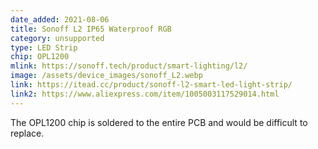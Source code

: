 ```yaml
---
date_added: 2021-08-06
title: Sonoff L2 IP65 Waterproof RGB 
category: unsupported
type: LED Strip
chip: OPL1200
mlink: https://sonoff.tech/product/smart-lighting/l2/
image: /assets/device_images/sonoff_L2.webp
link: https://itead.cc/product/sonoff-l2-smart-led-light-strip/
link2: https://www.aliexpress.com/item/1005003117529014.html
---
```


The OPL1200 chip is soldered to the entire PCB and would be difficult to replace.
